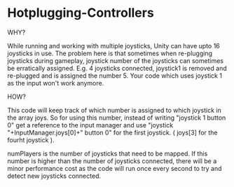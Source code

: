 # Hotplugging-Controllers


WHY?

While running and working with multiple joysticks, Unity can have upto 16 joysticks in use.
The problem here is that sometimes when re-plugging joysticks during gameplay, joystick number of the joysticks can sometimes be erratically assigned.
E.g. 4 joysticks connected, joystick1 is removed and re-plugged and is assigned the number 5.
Your code which uses joystick 1 as the input won't work anymore.



HOW?

This code will keep track of which number is assigned to which joystick in the array joys.
So for using this number, instead of writing 
"joystick 1 button 0"
get a reference to the input manager and use
"joystick "+InputManager.joys[0]+" button 0" 
for the first joystick. ( joys[3] for the fourht joystick ).

numPlayers is the number of joysticks that need to be mapped. If this number is higher than the number of joysticks connected, there will be a minor performance cost as the code will run once every second to try and detect new joysticks connected.
